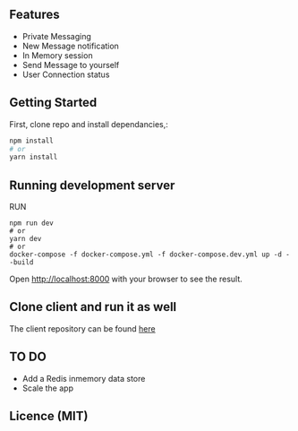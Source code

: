 ## Features
  - Private Messaging
  - New Message notification
  - In Memory session
  - Send Message to yourself
  - User Connection status

## Getting Started

First, clone repo and install dependancies,:

```bash
npm install
# or
yarn install
```

## Running development server

RUN
```
npm run dev
# or
yarn dev
# or 
docker-compose -f docker-compose.yml -f docker-compose.dev.yml up -d --build
```
Open [http://localhost:8000](http://localhost:8000) with your browser to see the result.

## Clone client and run it as well

The client repository can be found [here](https://github.com/Daniel-Montet/socket-io-nextjs-chat-client-example/)


## TO DO
- Add a Redis inmemory data store
- Scale the app


## Licence (MIT)
